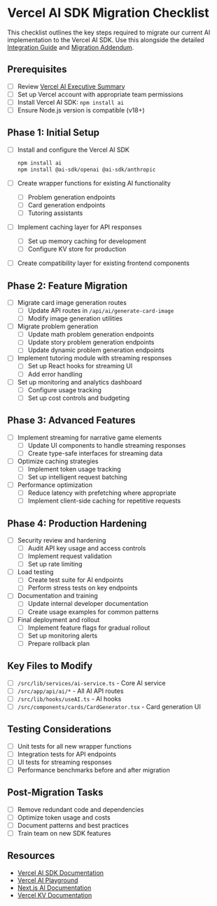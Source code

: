 # Vercel AI SDK Migration Checklist

This checklist outlines the key steps required to migrate our current AI implementation to the Vercel AI SDK. Use this alongside the detailed [Integration Guide](./Vercel-AI-SDK-Integration-Guide.md) and [Migration Addendum](./Vercel-AI-Migration-Addendum.md).

## Prerequisites

- [ ] Review [Vercel AI Executive Summary](./Vercel-AI-Executive-Summary.md)
- [ ] Set up Vercel account with appropriate team permissions
- [ ] Install Vercel AI SDK: `npm install ai`
- [ ] Ensure Node.js version is compatible (v18+)

## Phase 1: Initial Setup

- [ ] Install and configure the Vercel AI SDK
  ```bash
  npm install ai
  npm install @ai-sdk/openai @ai-sdk/anthropic
  ```

- [ ] Create wrapper functions for existing AI functionality
  - [ ] Problem generation endpoints
  - [ ] Card generation endpoints
  - [ ] Tutoring assistants

- [ ] Implement caching layer for API responses
  - [ ] Set up memory caching for development
  - [ ] Configure KV store for production

- [ ] Create compatibility layer for existing frontend components

## Phase 2: Feature Migration

- [ ] Migrate card image generation routes
  - [ ] Update API routes in `/api/ai/generate-card-image`
  - [ ] Modify image generation utilities

- [ ] Migrate problem generation
  - [ ] Update math problem generation endpoints
  - [ ] Update story problem generation endpoints
  - [ ] Update dynamic problem generation endpoints

- [ ] Implement tutoring module with streaming responses
  - [ ] Set up React hooks for streaming UI
  - [ ] Add error handling

- [ ] Set up monitoring and analytics dashboard
  - [ ] Configure usage tracking
  - [ ] Set up cost controls and budgeting

## Phase 3: Advanced Features

- [ ] Implement streaming for narrative game elements
  - [ ] Update UI components to handle streaming responses
  - [ ] Create type-safe interfaces for streaming data

- [ ] Optimize caching strategies
  - [ ] Implement token usage tracking
  - [ ] Set up intelligent request batching

- [ ] Performance optimization
  - [ ] Reduce latency with prefetching where appropriate
  - [ ] Implement client-side caching for repetitive requests

## Phase 4: Production Hardening

- [ ] Security review and hardening
  - [ ] Audit API key usage and access controls
  - [ ] Implement request validation
  - [ ] Set up rate limiting

- [ ] Load testing
  - [ ] Create test suite for AI endpoints
  - [ ] Perform stress tests on key endpoints

- [ ] Documentation and training
  - [ ] Update internal developer documentation
  - [ ] Create usage examples for common patterns

- [ ] Final deployment and rollout
  - [ ] Implement feature flags for gradual rollout
  - [ ] Set up monitoring alerts
  - [ ] Prepare rollback plan

## Key Files to Modify

- [ ] `/src/lib/services/ai-service.ts` - Core AI service
- [ ] `/src/app/api/ai/*` - All AI API routes 
- [ ] `/src/lib/hooks/useAI.ts` - AI hooks
- [ ] `/src/components/cards/CardGenerator.tsx` - Card generation UI

## Testing Considerations

- [ ] Unit tests for all new wrapper functions
- [ ] Integration tests for API endpoints
- [ ] UI tests for streaming responses
- [ ] Performance benchmarks before and after migration

## Post-Migration Tasks

- [ ] Remove redundant code and dependencies
- [ ] Optimize token usage and costs
- [ ] Document patterns and best practices
- [ ] Train team on new SDK features

## Resources

- [Vercel AI SDK Documentation](https://sdk.vercel.ai/docs)
- [Vercel AI Playground](https://sdk.vercel.ai/playground)
- [Next.js AI Documentation](https://nextjs.org/docs/app/building-your-application/ai)
- [Vercel KV Documentation](https://vercel.com/docs/storage/vercel-kv) 